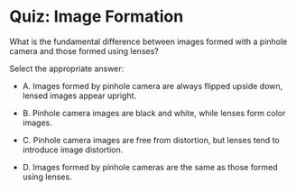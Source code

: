 # Quiz: Image Formation

What is the fundamental difference between images formed with a pinhole camera and those formed using lenses?

Select the appropriate answer:

- A. Images formed by pinhole camera are always flipped upside down, lensed images appear upright.

- B. Pinhole camera images are black and white, while lenses form color images.

- C. Pinhole camera images are free from distortion, but lenses tend to introduce image distortion.

- D. Images formed by pinhole cameras are the same as those formed using lenses.